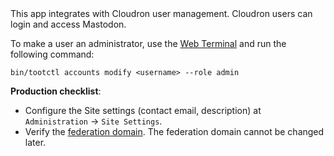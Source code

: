 <sso>
This app integrates with Cloudron user management. Cloudron users can login and access
Mastodon.
</sso>

To make a user an administrator, use the [Web Terminal](https://cloudron.io/documentation/apps/#web-terminal)
and run the following command:

```
bin/tootctl accounts modify <username> --role admin
```

**Production checklist**:

* Configure the Site settings (contact email, description) at `Administration` -> `Site Settings`.
* Verify the [federation domain](https://cloudron.io/documentation/apps/mastodon/#federation-domain). The federation domain cannot be changed later.


